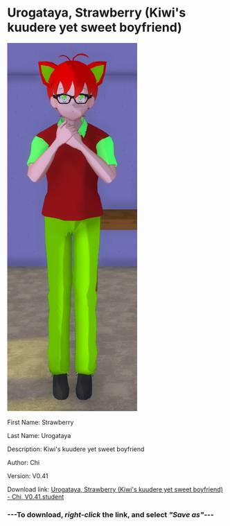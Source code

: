 # Urogataya, Strawberry (Kiwi's kuudere yet sweet boyfriend)

<img src = "https://raw.githubusercontent.com/Arbiter1223/Daigaku-Gurashi-Custom-Students/master/Students/Files/Urogataya%2C%20Strawberry%20(Kiwi's%20kuudere%20yet%20sweet%20boyfriend).png">

First Name: Strawberry

Last Name: Urogataya

Description: Kiwi's kuudere yet sweet boyfriend

Author: Chi

Version: V0.41

Download link: <a href="https://raw.githubusercontent.com/Arbiter1223/Daigaku-Gurashi-Custom-Students/master/Students/Files/Urogataya%2C%20Strawberry%20(Kiwi's%20kuudere%20yet%20sweet%20boyfriend)%20-%20Chi%2C%20V0.41.student">Urogataya, Strawberry (Kiwi's kuudere yet sweet boyfriend) - Chi, V0.41.student</a>

### ---**To download, _right-click_ the link, and select _"Save as"_**---
